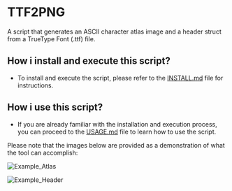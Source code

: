  # TTF2PNG
A script that generates an ASCII character atlas image and a header struct from a TrueType Font (.ttf) file.

## How i install and execute this script?
- To install and execute the script, please refer to the [INSTALL.md](doc/INSTALL.md) file for instructions.

## How i use this script?
- If you are already familiar with the installation and execution process, you can proceed to the [USAGE.md](doc/USAGE.md) file to learn how to use the script.

Please note that the images below are provided as a demonstration of what the tool can accomplish:

![Example_Atlas](https://github.com/IgorSoupDev/TTF2PNG/assets/111025481/24bf6ae2-702a-4e9d-bce4-5cca3f5a329a)

![Example_Header](https://github.com/IgorSoupDev/TTF2PNG/assets/111025481/22569ea0-1cdd-4358-92a2-e5a1995a7a6e)

